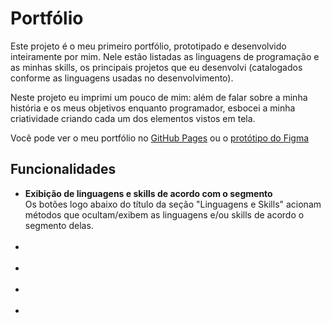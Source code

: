 # Portfólio

<p>
Este projeto é o meu primeiro portfólio, prototipado e desenvolvido inteiramente por mim. Nele estão listadas as linguagens de programação e as minhas skills, os principais projetos que eu desenvolvi (catalogados conforme as linguagens usadas no desenvolvimento).
</p>

<p>
Neste projeto eu imprimi um pouco de mim: além de falar sobre a minha história e os meus objetivos enquanto programador, esbocei a minha criatividade criando cada um dos elementos vistos em tela.
</p>

<p>
Você pode ver o meu portfólio no <a href="https://gabrieszin.github.io/portfolio/">GitHub Pages</a> ou o <a href="https://www.behance.net/gallery/162991373/Portfolio">protótipo do Figma</a>

## Funcionalidades

<ul>
  <li>
    <b>Exibição de linguagens e skills de acordo com o segmento</b><br>
    Os botões logo abaixo do título da seção "Linguagens e Skills" acionam métodos que ocultam/exibem as linguagens e/ou skills de acordo o segmento delas.
  </li><br>
  <li><b></b><br></li><br>
  <li><b></b><br></li><br>
  <li><b></b><br></li><br>
  <li><b></b><br></li><br>
</ul>
</p>